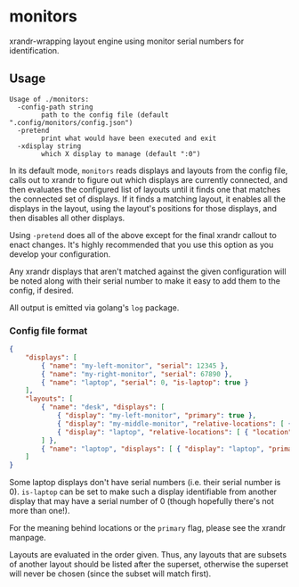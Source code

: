 # monitors

xrandr-wrapping layout engine using monitor serial numbers for identification.

## Usage
```text
Usage of ./monitors:
  -config-path string
        path to the config file (default ".config/monitors/config.json")
  -pretend
        print what would have been executed and exit
  -xdisplay string
        which X display to manage (default ":0")
```

In its default mode, `monitors` reads displays and layouts from the config file, calls out to xrandr to figure out which displays are currently connected, and then evaluates the configured list of layouts until it finds one that matches the connected set of displays. If it finds a matching layout, it enables all the displays in the layout, using the layout's positions for those displays, and then disables all other displays.

Using `-pretend` does all of the above except for the final xrandr callout to enact changes. It's highly recommended that you use this option as you develop your configuration.

Any xrandr displays that aren't matched against the given configuration will be noted along with their serial number to make it easy to add them to the config, if desired.

All output is emitted via golang's `log` package.

### Config file format
```json
{
    "displays": [
        { "name": "my-left-monitor", "serial": 12345 },
        { "name": "my-right-monitor", "serial": 67890 },
        { "name": "laptop", "serial": 0, "is-laptop": true }
    ],
    "layouts": [
        { "name": "desk", "displays": [
            { "display": "my-left-monitor", "primary": true },
            { "display": "my-middle-monitor", "relative-locations": [ { "location": "right-of", "display": "my-left-monitor" } ] },
            { "display": "laptop", "relative-locations": [ { "location": "right-of", "display": "my-middle-monitor" } ] }
        ] },
        { "name": "laptop", "displays": [ { "display": "laptop", "primary": true } ] }
    ]
}
```

Some laptop displays don't have serial numbers (i.e. their serial number is 0). `is-laptop` can be set to make such a display identifiable from another display that may have a serial number of 0 (though hopefully there's not more than one!).

For the meaning behind locations or the `primary` flag, please see the xrandr manpage.

Layouts are evaluated in the order given. Thus, any layouts that are subsets of another layout should be listed after the superset, otherwise the superset will never be chosen (since the subset will match first).
